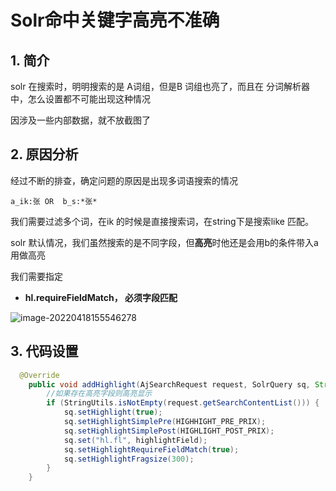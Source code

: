 # Solr命中关键字高亮不准确

## 1. 简介

solr 在搜索时，明明搜索的是 A词组，但是B 词组也亮了，而且在 分词解析器中，怎么设置都不可能出现这种情况

因涉及一些内部数据，就不放截图了

## 2. 原因分析

经过不断的排查，确定问题的原因是出现多词语搜索的情况

```
a_ik:张 OR  b_s:*张*
```

我们需要过滤多个词，在ik 的时候是直接搜索词，在string下是搜索like 匹配。

solr 默认情况，我们虽然搜索的是不同字段，但**高亮**时他还是会用b的条件带入a用做高亮

我们需要指定

- **hl.requireFieldMatch， 必须字段匹配**

![image-20220418155546278](https://zszblog.oss-cn-beijing.aliyuncs.com/zszblog/image-20220418155546278.png)

## 3. 代码设置

```java
  @Override
    public void addHighlight(AjSearchRequest request, SolrQuery sq, String highlightField) {
        //如果存在高亮字段则高亮显示
        if (StringUtils.isNotEmpty(request.getSearchContentList())) {
            sq.setHighlight(true);
            sq.setHighlightSimplePre(HIGHHIGHT_PRE_PRIX);
            sq.setHighlightSimplePost(HIGHLIGHT_POST_PRIX);
            sq.set("hl.fl", highlightField);
            sq.setHighlightRequireFieldMatch(true);
            sq.setHighlightFragsize(300);
        }
    }
```

